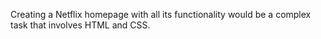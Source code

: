 
Creating a Netflix homepage with all its functionality would be a complex task that involves HTML and CSS. 
